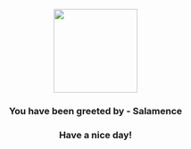 <p align="center">
            <img src="https://raw.githubusercontent.com/PokeAPI/sprites/master/sprites/pokemon/373.png" width="150" height="150">
          </p>
          <h3 align="center">You have been greeted by - <b>Salamence</b></h3>
          <h3 align="center">Have a nice day!</h3>
        